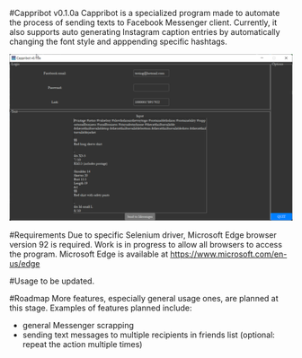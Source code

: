 #Cappribot v0.1.0a
Cappribot is a specialized program made to automate the process of sending texts to Facebook Messenger client. Currently, it also supports auto generating Instagram caption entries by automatically changing the font style and apppending specific hashtags.

![img.png](img.png)

#Requirements
Due to specific Selenium driver, Microsoft Edge browser version 92 is required. Work is in progress to allow all browsers to access the program. Microsoft Edge is available at
https://www.microsoft.com/en-us/edge

#Usage
to be updated.

#Roadmap
More features, especially general usage ones, are planned at this stage. Examples of features planned include:
* general Messenger scrapping 
* sending text messages to multiple recipients in friends list (optional: repeat the action multiple times)